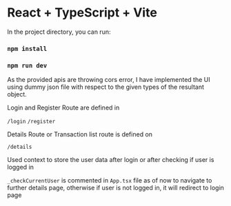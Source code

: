 # React + TypeScript + Vite

In the project directory, you can run:
### `npm install`
### `npm run dev`


As the provided apis are throwing cors error, I have implemented the UI using dummy json file with respect to the given types of the resultant object.

Login and Register Route are defined in

`/login`
`/register`


Details Route or Transaction list route is defined on

`/details`

Used context to store the user data after login or after checking if user is logged in

`_checkCurrentUser` is commented in `App.tsx` file as of now to navigate to further details page, otherwise if user is not logged in, it will redirect to login page




